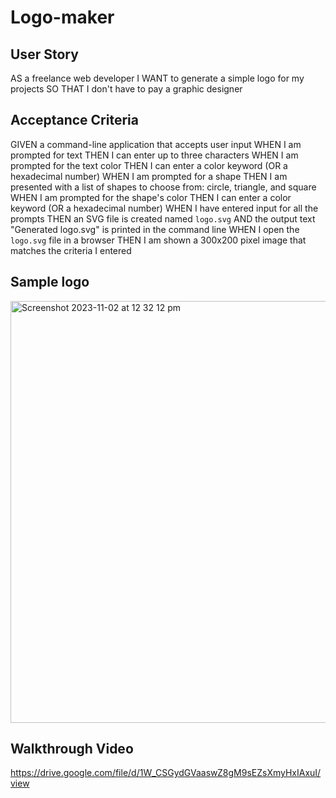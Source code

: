# Logo-maker

## User Story
AS a freelance web developer
I WANT to generate a simple logo for my projects
SO THAT I don't have to pay a graphic designer

## Acceptance Criteria
GIVEN a command-line application that accepts user input
WHEN I am prompted for text
THEN I can enter up to three characters
WHEN I am prompted for the text color
THEN I can enter a color keyword (OR a hexadecimal number)
WHEN I am prompted for a shape
THEN I am presented with a list of shapes to choose from: circle, triangle, and square
WHEN I am prompted for the shape's color
THEN I can enter a color keyword (OR a hexadecimal number)
WHEN I have entered input for all the prompts
THEN an SVG file is created named `logo.svg`
AND the output text "Generated logo.svg" is printed in the command line
WHEN I open the `logo.svg` file in a browser
THEN I am shown a 300x200 pixel image that matches the criteria I entered

## Sample logo

<img width="675" alt="Screenshot 2023-11-02 at 12 32 12 pm" src="https://github.com/vairavan-ven/Logo-maker/assets/138781674/6f2aa8e4-b3ab-4da8-ab15-7af4febd63a3">

## Walkthrough Video
https://drive.google.com/file/d/1W_CSGydGVaaswZ8gM9sEZsXmyHxIAxuI/view
